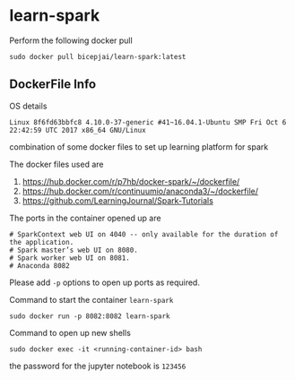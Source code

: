 
# learn-spark

Perform the following docker pull
```
sudo docker pull bicepjai/learn-spark:latest
```

## DockerFile Info

OS details
```
Linux 8f6fd63bbfc8 4.10.0-37-generic #41~16.04.1-Ubuntu SMP Fri Oct 6 22:42:59 UTC 2017 x86_64 GNU/Linux
```

combination of some docker files to set up learning platform for spark

The docker files used are
1. https://hub.docker.com/r/p7hb/docker-spark/~/dockerfile/
2. https://hub.docker.com/r/continuumio/anaconda3/~/dockerfile/
3. https://github.com/LearningJournal/Spark-Tutorials

The ports in the container opened up are

```
# SparkContext web UI on 4040 -- only available for the duration of the application.
# Spark master’s web UI on 8080.
# Spark worker web UI on 8081.
# Anaconda 8082
```
Please add `-p` options to open up ports as required.

Command to start the container `learn-spark`
```
sudo docker run -p 8082:8082 learn-spark
```

Command to open up new shells
```
sudo docker exec -it <running-container-id> bash
```

the password for the jupyter notebook is `123456`
